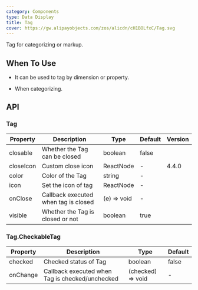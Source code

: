```yaml
---
category: Components
type: Data Display
title: Tag
cover: https://gw.alipayobjects.com/zos/alicdn/cH1BOLfxC/Tag.svg
---
```


Tag for categorizing or markup.

## When To Use

- It can be used to tag by dimension or property.

- When categorizing.

## API

### Tag

| Property  | Description                          | Type        | Default | Version |
| --------- | ------------------------------------ | ----------- | ------- | ------- |
| closable  | Whether the Tag can be closed        | boolean     | false   |         |
| closeIcon | Custom close icon                    | ReactNode   | -       | 4.4.0   |
| color     | Color of the Tag                     | string      | -       |         |
| icon      | Set the icon of tag                  | ReactNode   | -       |         |
| onClose   | Callback executed when tag is closed | (e) => void | -       |         |
| visible   | Whether the Tag is closed or not     | boolean     | true    |         |

### Tag.CheckableTag

| Property | Description                                     | Type              | Default |
| -------- | ----------------------------------------------- | ----------------- | ------- |
| checked  | Checked status of Tag                           | boolean           | false   |
| onChange | Callback executed when Tag is checked/unchecked | (checked) => void | -       |

